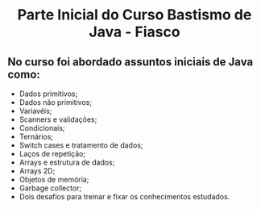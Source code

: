 <h1 align = "center" >Parte Inicial do Curso Bastismo de Java - Fiasco</h1>

## No curso foi abordado assuntos iniciais de Java como: 
  - Dados primitivos;
  - Dados não primitivos;
  - Variavéis;
  - Scanners e validações;
  - Condicionais;
  - Ternários;
  - Switch cases e tratamento de dados;
  - Laços de repetição;
  - Arrays e estrutura de dados;
  - Arrays 2D;
  - Objetos de memória;
  - Garbage collector;
  - Dois desafios para treinar e fixar os conhecimentos estudados.
    
